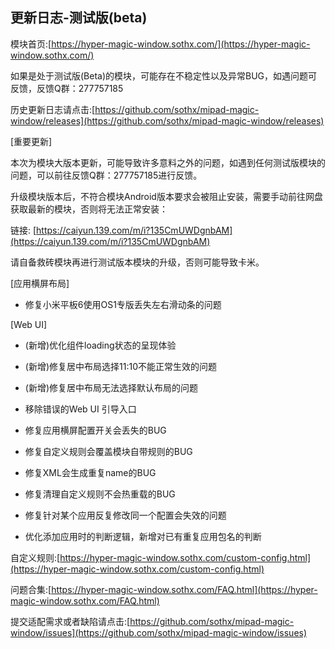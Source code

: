 ## 更新日志-测试版(beta)

模块首页:[https://hyper-magic-window.sothx.com/](https://hyper-magic-window.sothx.com/)

如果是处于测试版(Beta)的模块，可能存在不稳定性以及异常BUG，如遇问题可反馈，反馈Q群：277757185

历史更新日志请点击:[https://github.com/sothx/mipad-magic-window/releases](https://github.com/sothx/mipad-magic-window/releases)

[重要更新]

本次为模块大版本更新，可能导致许多意料之外的问题，如遇到任何测试版模块的问题，可以前往反馈Q群：277757185进行反馈。

升级模块版本后，不符合模块Android版本要求会被阻止安装，需要手动前往网盘获取最新的模块，否则将无法正常安装：

链接: [https://caiyun.139.com/m/i?135CmUWDgnbAM](https://caiyun.139.com/m/i?135CmUWDgnbAM)

请自备救砖模块再进行测试版本模块的升级，否则可能导致卡米。

[应用横屏布局]

- 修复小米平板6使用OS1专版丢失左右滑动条的问题

[Web UI]

- (新增)优化组件loading状态的呈现体验

- (新增)修复居中布局选择11:10不能正常生效的问题

- (新增)修复居中布局无法选择默认布局的问题

- 移除错误的Web UI 引导入口

- 修复应用横屏配置开关会丢失的BUG

- 修复自定义规则会覆盖模块自带规则的BUG

- 修复XML会生成重复name的BUG

- 修复清理自定义规则不会热重载的BUG

- 修复针对某个应用反复修改同一个配置会失效的问题

- 优化添加应用时的判断逻辑，新增对已有重复应用包名的判断

自定义规则:[https://hyper-magic-window.sothx.com/custom-config.html](https://hyper-magic-window.sothx.com/custom-config.html)

问题合集:[https://hyper-magic-window.sothx.com/FAQ.html](https://hyper-magic-window.sothx.com/FAQ.html)

提交适配需求或者缺陷请点击:[https://github.com/sothx/mipad-magic-window/issues](https://github.com/sothx/mipad-magic-window/issues)

